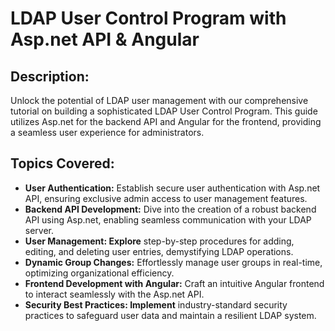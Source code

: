 # LDAP User Control Program with Asp.net API & Angular

## Description:
Unlock the potential of LDAP user management with our comprehensive tutorial on building a sophisticated LDAP User Control Program. 
This guide utilizes Asp.net for the backend API and Angular for the frontend, providing a seamless user experience for administrators.

## Topics Covered:
- **User Authentication:** Establish secure user authentication with Asp.net API, ensuring exclusive admin access to user management features.
- **Backend API Development:** Dive into the creation of a robust backend API using Asp.net, enabling seamless communication with your LDAP server.
- **User Management: Explore** step-by-step procedures for adding, editing, and deleting user entries, demystifying LDAP operations.
- **Dynamic Group Changes:** Effortlessly manage user groups in real-time, optimizing organizational efficiency.
- **Frontend Development with Angular:** Craft an intuitive Angular frontend to interact seamlessly with the Asp.net API.
- **Security Best Practices: Implement** industry-standard security practices to safeguard user data and maintain a resilient LDAP system.
